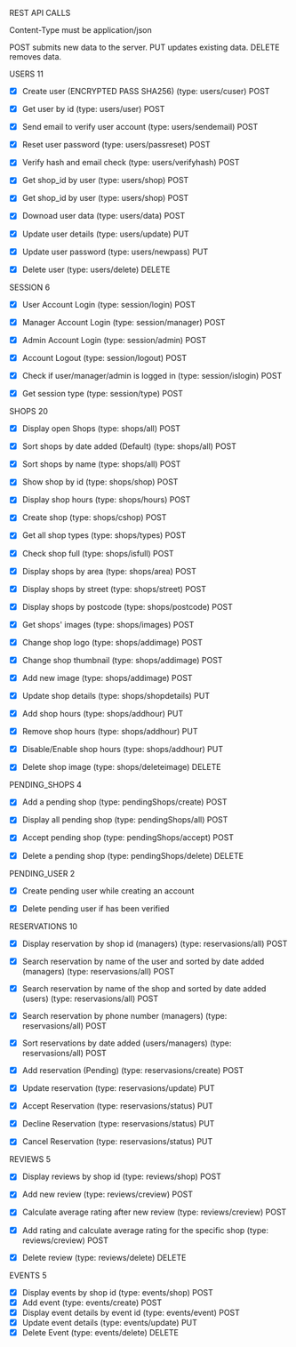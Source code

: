 REST API CALLS

Content-Type must be application/json

POST submits new data to the server. 
PUT updates existing data. 
DELETE removes data.

USERS 11
- [x] Create user (ENCRYPTED PASS SHA256) (type: users/cuser) POST 
- [x] Get user by id (type: users/user) POST 
- [x] Send email to verify user account (type: users/sendemail) POST  
- [x] Reset user password (type: users/passreset) POST  
- [x] Verify hash and email check (type: users/verifyhash) POST 
- [x] Get shop_id by user (type: users/shop) POST 
- [x] Get shop_id by user (type: users/shop) POST 
- [x] Downoad user data (type: users/data) POST 
- [x] Update user details (type: users/update) PUT 
- [x] Update user password (type: users/newpass) PUT 
- [x] Delete user (type: users/delete) DELETE 


SESSION 6
- [x] User Account Login (type: session/login) POST 
- [x] Manager Account Login (type: session/manager) POST 
- [x] Admin Account Login (type: session/admin) POST 
- [x] Account Logout (type: session/logout) POST 
- [x] Check if user/manager/admin is logged in (type: session/islogin) POST 
- [x] Get session type (type: session/type) POST 


SHOPS 20
- [x] Display open Shops (type: shops/all) POST 
- [x] Sort shops by date added (Default) (type: shops/all) POST 
- [x] Sort shops by name (type: shops/all) POST
- [x] Show shop by id (type: shops/shop) POST 
- [x] Display shop hours (type: shops/hours) POST 
- [x] Create shop (type: shops/cshop) POST 
- [x] Get all shop types (type: shops/types) POST 
- [x] Check shop full (type: shops/isfull) POST 
- [x] Display shops by area (type: shops/area) POST 
- [x] Display shops by street (type: shops/street) POST 
- [x] Display shops by postcode (type: shops/postcode) POST 
- [x] Get shops' images (type: shops/images) POST 
- [x] Change shop logo (type: shops/addimage) POST 
- [x] Change shop thumbnail (type: shops/addimage) POST 
- [x] Add new image (type: shops/addimage) POST 
- [x] Update shop details (type: shops/shopdetails) PUT 
- [x] Add shop hours (type: shops/addhour) PUT 
- [x] Remove shop hours (type: shops/addhour) PUT 
- [x] Disable/Enable shop hours (type: shops/addhour) PUT 
- [x] Delete shop image (type: shops/deleteimage) DELETE 


PENDING_SHOPS 4
- [x] Add a pending shop (type: pendingShops/create) POST 
- [x] Display all pending shop (type: pendingShops/all) POST 
- [x] Accept pending shop (type: pendingShops/accept) POST 
- [x] Delete a pending shop (type: pendingShops/delete) DELETE 
 

PENDING_USER 2
- [x] Create pending user while creating an account
- [x] Delete pending user if has been verified


RESERVATIONS 10
- [x] Display reservation by shop id (managers) (type: reservasions/all) POST 
- [x] Search reservation by name of the user and sorted by date added (managers) (type: reservasions/all) POST 
- [x] Search reservation by name of the shop and sorted by date added (users) (type: reservasions/all) POST 
- [x] Search reservation by phone number (managers) (type: reservasions/all) POST 
- [x] Sort reservations by date added (users/managers) (type: reservasions/all) POST 
- [x] Add reservation (Pending) (type: reservasions/create) POST 
- [x] Update reservation (type: reservasions/update) PUT 
- [x] Accept Reservation (type: reservasions/status) PUT 
- [x] Decline Reservation (type: reservasions/status) PUT 
- [x] Cancel Reservation (type: reservasions/status) PUT 


REVIEWS 5
- [x] Display reviews by shop id (type: reviews/shop) POST 
- [x] Add new review (type: reviews/creview) POST 
- [x] Calculate average rating after new review (type: reviews/creview) POST 
- [x] Add rating and calculate average rating for the specific shop (type: reviews/creview) POST 
- [x] Delete review (type: reviews/delete) DELETE 


EVENTS 5
- [x] Display events by shop id (type: events/shop) POST 
- [x] Add event (type: events/create) POST 
- [x] Display event details by event id (type: events/event) POST 
- [x] Update event details (type: events/update) PUT 
- [x] Delete Event (type: events/delete) DELETE 
